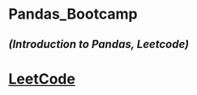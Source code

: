  #                   **Pandas_Bootcamp**

 ##          _(Introduction to Pandas, Leetcode)_
 #                       [LeetCode](https://leetcode.com/studyplan/introduction-to-pandas/)
